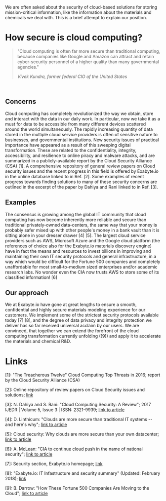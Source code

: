 <!-- by GM -->

We are often asked about the security of cloud-based solutions for storing mission-critical information, like the information about the materials and chemicals we deal with. This is a brief attempt to explain our position. 

# How secure is cloud computing?

> "Cloud computing is often far more secure than traditional computing, because companies like Google and Amazon can attract and retain cyber-security personnel of a higher quality than many governmental agencies."
>
> *Vivek Kundra, former federal CIO of the United States*
<br>

## Concerns

Cloud computing has completely revolutionized the way we obtain, store and interact with the data in our daily work. In particular, now we take it as a must for data to be accessible from many different devices scattered around the world simultaneously. The rapidly increasing quantity of data stored in the multiple cloud service providers is often of sensitive nature to businesses, and governmental institutions. New security issues of practical importance have appeared as a result of this sweeping digital transformation. These are related to the confidentiality, integrity, accessibility, and resilience to online piracy and malware attacks, and are summarized in a publicly-available report by the Cloud Security Alliance (CSA) [1]. A comprehensive repository of general review papers on Cloud security issues and the recent progress in this field is offered by Exabyte.io in the online database linked to in Ref. [2]. Some examples of recent progress towards finding solutions to many of these security concerns are outlined in the excerpt of the paper by Dahiya and Rani linked to in Ref. [3].

## Examples

The consensus is growing among the global IT community that cloud computing has now become inherently more reliable and secure than traditional privately-owned data-centers, the same way that your money is probably safer mixed up with other people's money in a bank vault than it is sitting alone in your dresser drawer [4] [5]. The largest cloud service providers such as AWS, Microsoft Azure and the Google cloud platform (the references of choice also for the Exabyte.io materials discovery engine) have in fact the means and resources to invest billions in improving and maintaining their own IT security protocols and general infrastructure, in a way which would be difficult for the Fortune 500 companies and completely unaffordable for most small-to-medium sized enterprises and/or academic research labs. No wonder even the CIA now trusts AWS to store some of its classified information! [6]  

## Our approach

We at Exabyte.io have gone at great lengths to ensure a smooth, confidential and highly secure materials modeling experience for our customers. We implement some of the strictest security protocols available today [7] [8], and the degree of data privacy and integrity protection we deliver has so far received universal acclaim by our users. We are convinced, that together we can extend the forefront of the cloud computing transformation currently unfolding ([9]) and apply it to accelerate the materials and chemical R&D. 

# Links

[1]: "The Treacherous Twelve" Cloud Computing Top Threats in 2016; report by the Cloud Security Alliance (CSA)

[2]: Online repository of review papers on Cloud Security issues and solutions; [link](https://drive.google.com/open?id=1GN5k9QIN7Jy2TdowjiXhEcT6HCaCE4HR)

[3]: N. Dahiya and S. Rani: "Cloud Computing Security: A Review"; 2017 IJEDR | Volume 5, Issue 3 | ISSN: 2321-9939; [link to article](https://drive.google.com/open?id=1pXBQH-kCFAZTKKg9OzYV4RbC4ZpMhHfI)

[4]: D. Linthicum: "Clouds are more secure than traditional IT systems -- and here's why"; [link to article](https://searchcloudcomputing.techtarget.com/opinion/Clouds-are-more-secure-than-traditional-IT-systems-and-heres-why)

[5]: Cloud security: Why clouds are more secure than your own datacenter; [link to article](http://ciosurvivalguide.com/blog/cloud-security-why-clouds-are-more-secure-than-your-own-datacenter)

[6]: A. McLean: "CIA to continue cloud push in the name of national security"; [link to article](https://www.zdnet.com/article/cia-to-continue-cloud-push-in-the-name-of-national-security/)

[7]: Security section, Exabyte.io homepage; [link](https://exabyte.io/#security) 

[8]: "Exabyte.io: IT Infastructure and security summary" (Updated: February 2018); [link](https://exabyte.docsend.com/view/fdjpkxp)

[9]: B. Darrow: "How These Fortune 500 Companies Are Moving to the Cloud"; [link to article](http://fortune.com/2016/07/19/big-companies-many-clouds/)
